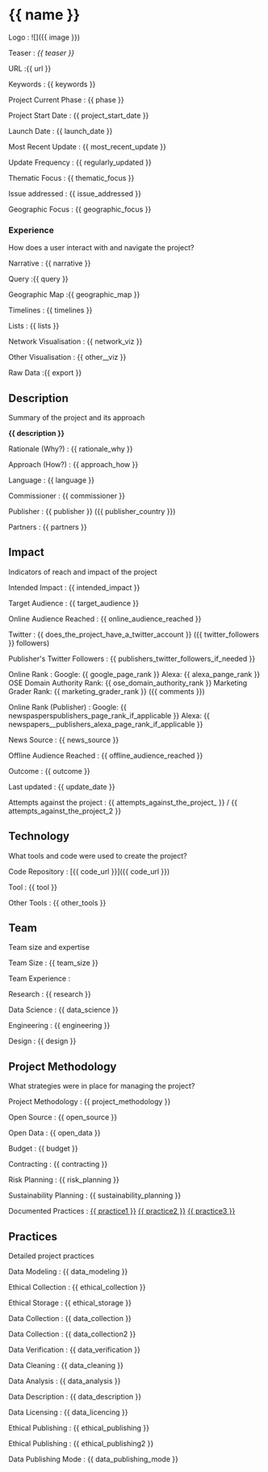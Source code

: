 # {{ name }}

Logo
: ![]({{ image }})

Teaser
: _{{ teaser }}_

URL
:{{ url }}


Keywords
: {{ keywords }}



Project Current Phase
: {{ phase }}

	

Project Start Date
: {{ project_start_date }}



Launch Date
: {{ launch_date }}



Most Recent Update
: {{ most_recent_update }}



Update Frequency
: {{ regularly_updated }}



Thematic Focus
: {{ thematic_focus }}



Issue addressed
: {{ issue_addressed }}



Geographic Focus
: {{ geographic_focus }}


### Experience

How does a user interact with and navigate the project?

Narrative
: {{ narrative }} 

Query
:{{ query }} 

Geographic Map
:{{ geographic_map }}  

Timelines
: {{ timelines }} 

Lists
: {{ lists }} 

Network Visualisation
:  {{ network_viz }}

Other Visualisation
:   {{ other__viz }}

Raw Data 
:{{ export }}

## Description

Summary of the project and its approach

__{{ description }}__


Rationale (Why?)
: {{ rationale_why }}



Approach (How?)
: {{ approach_how }}



Language
: {{ language }}



Commissioner
: {{ commissioner }}



Publisher
: {{ publisher }} ({{ publisher_country }})



Partners
: {{ partners }}


## Impact

Indicators of reach and impact of the project

Intended Impact
: {{ intended_impact }}



Target Audience
: {{ target_audience }}



Online Audience Reached
: {{ online_audience_reached }}



Twitter
: {{ does_the_project_have_a_twitter_account }} ({{ twitter_followers }} followers)



Publisher's Twitter Followers
: {{ publishers_twitter_followers_if_needed }}



Online Rank
:  Google: {{ google_page_rank }}   Alexa: {{ alexa_pange_rank }}  OSE Domain Authority Rank: {{ ose_domain_authority_rank }} Marketing Grader Rank: {{ marketing_grader_rank }} ({{ comments }})


Online Rank (Publisher)
:  Google: {{ newspasperspublishers_page_rank_if_applicable }}  Alexa: {{ newspapers__publishers_alexa_page_rank_if_applicable }}



News Source
: {{ news_source }}



Offline Audience Reached
: {{ offline_audience_reached }}



Outcome
: {{ outcome }}



Last updated
: {{ update_date }}


Attempts against the project
: {{ attempts_against_the_project_ }}  / {{ attempts_against_the_project_2 }}


## Technology

What tools and code were used to create the project?

Code Repository
: [{{ code_url }}]({{ code_url }})



Tool
: {{ tool }}



Other Tools
: {{ other_tools }}


## Team

Team size and expertise

Team Size
: {{ team_size }}



Team Experience
:  

Research
: {{ research }} 

Data Science
: {{ data_science }} 

Engineering
:  {{ engineering }}

Design
: {{ design }}


## Project Methodology

What strategies were in place for managing the project? 

Project Methodology
: {{ project_methodology }}



Open Source
: {{ open_source }}



Open Data
: {{ open_data }}



Budget
: {{ budget }}



Contracting
: {{ contracting }}



Risk Planning
: {{ risk_planning }}



Sustainability Planning
: {{ sustainability_planning }}


Documented Practices
: [{{ practice1 }}]({{practice1url}}) [{{ practice2 }}]({{practice2url}}) [{{ practice3 }}]({{practice3url}})


## Practices

Detailed project practices

Data Modeling
: {{ data_modeling }}



Ethical Collection
: {{ ethical_collection }}



Ethical Storage
: {{ ethical_storage }}



Data Collection
: {{ data_collection }}



Data Collection
: {{ data_collection2 }}



Data Verification
: {{ data_verification }}



Data Cleaning
: {{ data_cleaning }}



Data Analysis
: {{ data_analysis }}



Data Description
: {{ data_description }}



Data Licensing
: {{ data_licencing }}



Ethical Publishing
: {{ ethical_publishing }}



Ethical Publishing
: {{ ethical_publishing2 }}



Data Publishing Mode
: {{ data_publishing_mode }}
